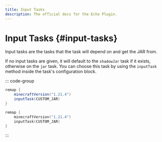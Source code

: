 ```yaml
---
title: Input Tasks
description: The official docs for the Echo Plugin.
---
```


# Input Tasks {#input-tasks}

Input tasks are the tasks that the task will depend on and get the JAR from.

If no input tasks are given, it will default to the `shadowJar` task if it exists, otherwise on the `jar` task.
You can choose this task by using the `inputTask` method inside the task's configuration block.

::: code-group
```Groovy [Groovy DSL]
remap {
    minecraftVersion("1.21.4")
    inputTask(CUSTOM_JAR)
}
```
```Kotlin [Kotlin DSL]
remap {
    minecraftVersion("1.21.4")
    inputTask(CUSTOM_JAR)
}
```
:::